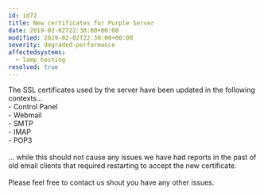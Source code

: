 ```yaml
---
id: id72
title: New certificates for Purple Server
date: 2019-02-02T22:30:00+00:00
modified: 2019-02-02T22:30:00+00:00
severity: degraded-performance
affectedsystems:
  - lamp_hosting
resolved: true
---
```


The SSL certificates used by the server have been updated in the following contexts...<br />- Control Panel<br />- Webmail<br />- SMTP<br />- IMAP<br />- POP3<br /><br />... while this should not cause any issues we have had reports in the past of old email clients that required restarting to accept the new certificate.<br /><br />Please feel free to contact us shout you have any other issues.

